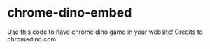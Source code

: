 # chrome-dino-embed
Use this code to have chrome dino game in your website!
Credits to chromedino.com
